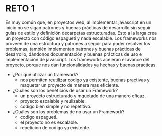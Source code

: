 # RETO 1

Es muy común que, en proyectos web, al implementar javascript en un inicio no se sigan patrones y buenas prácticas de desarrollo sin seguir guías de estilo y definición decarpetas estructuradas.
Esto a la larga crea un proyecto con código espagueti y nada escalable.
Los frameworks nos proveen de una estructura y patrones a seguir para poder resolver los problemas, también implementan patrones y buenas prácticas de desarrollo, dándonos documentación y buenas prácticas de uso e implementación de javascript.
Los frameworks aceleran el avance del proyecto, porque nos dan funcionalidades ya hechas y buenas prácticas.

* ¿Por qué utilizar un framework?
  * nos permiten reutilizar codigo ya existente, buenas practivas y maquetar un proyecto de manera mas eficiente.
* ¿Cuáles son los beneficios de usar un Framework?
  * un proyecto estructurado y mquetado de una manero eficaz.
  * proyecto escalable y reulizable.
  * codigo bien simple y no repetitivo.
* ¿Cuáles son los problemas de no usar un Framework?
  * codigo espagueti.
  * el proyecto no es escalable.
  * repeticion de codigo ya existente.
